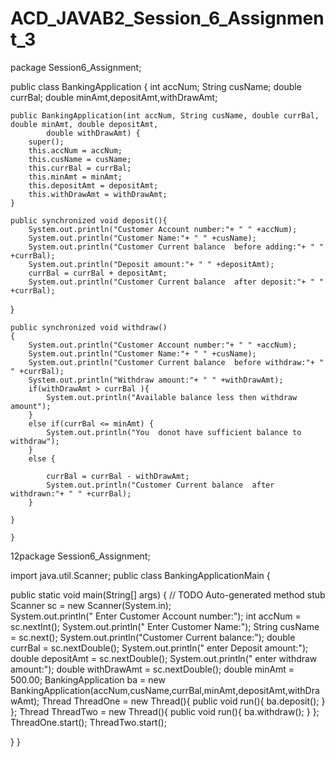 # ACD_JAVAB2_Session_6_Assignment_3
package Session6_Assignment;

public class BankingApplication {
	int accNum;
	String cusName;
	double currBal;
	double minAmt,depositAmt,withDrawAmt;
 
	public BankingApplication(int accNum, String cusName, double currBal, double minAmt, double depositAmt,
			double withDrawAmt) {
		super();
		this.accNum = accNum;
		this.cusName = cusName;
		this.currBal = currBal;
		this.minAmt = minAmt;
		this.depositAmt = depositAmt;
		this.withDrawAmt = withDrawAmt;
	}
	
	public synchronized void deposit(){
		System.out.println("Customer Account number:"+ " " +accNum);
		System.out.println("Customer Name:"+ " " +cusName);
		System.out.println("Customer Current balance  before adding:"+ " " +currBal);
		System.out.println("Deposit amount:"+ " " +depositAmt);		
	    currBal = currBal + depositAmt;
	    System.out.println("Customer Current balance  after deposit:"+ " " +currBal);			
			
 }
		
	public synchronized void withdraw()
	{
		System.out.println("Customer Account number:"+ " " +accNum);
		System.out.println("Customer Name:"+ " " +cusName);
		System.out.println("Customer Current balance  before withdraw:"+ " " +currBal);
		System.out.println("Withdraw amount:"+ " " +withDrawAmt);	
		if(withDrawAmt > currBal ){
			System.out.println("Available balance less then withdraw amount");			
		} 
		else if(currBal <= minAmt) {
			System.out.println("You  donot have sufficient balance to withdraw");
		}
		else {
			
			currBal = currBal - withDrawAmt;
			System.out.println("Customer Current balance  after withdrawn:"+ " " +currBal);
		}	    
	    	
	}
	
	}


12package Session6_Assignment;

import java.util.Scanner;
public class BankingApplicationMain {
	 
 public static void main(String[] args) {
		// TODO Auto-generated method stub
		Scanner sc = new Scanner(System.in);	
		System.out.println(" Enter Customer Account number:");
		int accNum = sc.nextInt();
		System.out.println(" Enter Customer Name:");
		String cusName = sc.next();
		System.out.println("Customer Current balance:");
		double currBal = sc.nextDouble();
		System.out.println(" enter Deposit amount:");
		double depositAmt = sc.nextDouble();
		System.out.println(" enter withdraw amount:");
		double withDrawAmt = sc.nextDouble();
		double minAmt = 500.00; 
		BankingApplication ba = new BankingApplication(accNum,cusName,currBal,minAmt,depositAmt,withDrawAmt);
		Thread ThreadOne = new Thread(){
			public void run(){
				ba.deposit();
			}
			};
			Thread ThreadTwo = new Thread(){
				public void run(){
					ba.withdraw();
				}
				};
	ThreadOne.start();
	ThreadTwo.start();
	
 }
}
		

	

		
		
		

